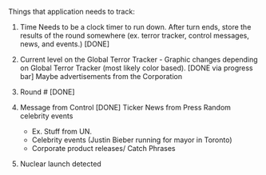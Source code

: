 
Things that application needs to track:
  1. Time
    Needs to be a clock timer to run down.
  After turn ends, store the results of the round somewhere (ex. terror tracker, control messages, news, and events.) [DONE]
  2. Current level on the Global Terror Tracker
    -  Graphic changes depending on Global Terror Tracker (most likely color based). [DONE via progress bar]
  Maybe advertisements from the Corporation
  3. Round # [DONE]
  4. Message from Control [DONE]
  Ticker
    News from Press
    Random celebrity events
      - Ex. Stuff from UN.
      - Celebrity events (Justin Bieber running for mayor in Toronto)
      - Corporate product releases/ Catch Phrases

  5. Nuclear launch detected